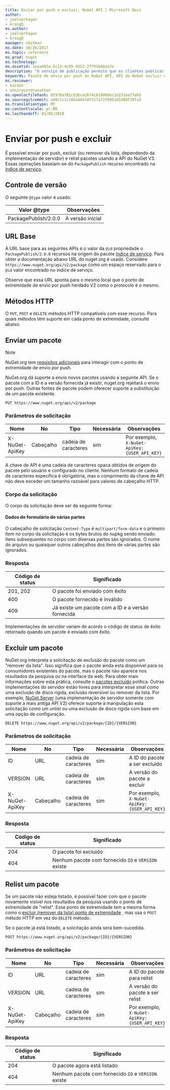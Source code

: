 ```yaml
---
title: Enviar por push e excluir, NuGet API | Microsoft Docs
author:
- joelverhagen
- kraigb
ms.author:
- joelverhagen
- kraigb
manager: skofman
ms.date: 10/26/2017
ms.topic: reference
ms.prod: nuget
ms.technology: 
ms.assetid: 1eaa403a-5c13-4c05-9352-2f791b98aa7e
description: "O serviço de publicação permite que os clientes publicar novos pacotes e remover da lista ou excluir os pacotes existentes."
keywords: Pacote de envio por push do NuGet API, API do NuGet excluir o pacote NuGet API remover da lista o pacote, o pacote de carregamento de API do NuGet, NuGet API criar pacote
ms.reviewer:
- karann
- unniravindranathan
ms.openlocfilehash: 87970a701c63bce2b74c619069ec1d231ea77ab5
ms.sourcegitcommit: a40c1c1cc05a46410f317a72f695ad1d80f39fa2
ms.translationtype: MT
ms.contentlocale: pt-BR
ms.lasthandoff: 01/05/2018
---
```

# <a name="push-and-delete"></a>Enviar por push e excluir

É possível enviar por push, excluir (ou remover da lista, dependendo da implementação de servidor) e relist pacotes usando a API do NuGet V3. Essas operações baseiam-se do `PackagePublish` recurso encontrado na [índice de serviço](service-index.md).

## <a name="versioning"></a>Controle de versão

O seguinte `@type` valor é usado:

Valor @type          | Observações
-------------------- | -----
PackagePublish/2.0.0 | A versão inicial

## <a name="base-url"></a>URL Base

A URL base para as seguintes APIs é o valor da `@id` propriedade o `PackagePublish/2.0.0` recursos na origem do pacote [índice de serviço](service-index.md). Para obter a documentação abaixo URL do nuget.org é usado. Considere `https://www.nuget.org/api/v2/package` como um espaço reservado para o `@id` valor encontrado no índice de serviço.

Observe que essa URL aponta para o mesmo local que o ponto de extremidade de envio por push herdado V2 como o protocolo é o mesmo.

## <a name="http-methods"></a>Métodos HTTP

O `PUT`, `POST` e `DELETE` métodos HTTP compatíveis com esse recurso. Para quais métodos têm suporte em cada ponto de extremidade, consulte abaixo.

## <a name="push-a-package"></a>Enviar um pacote

> [!Note]
> NuGet.org tem [requisitos adicionais](NuGet-Protocols.md) para interagir com o ponto de extremidade de envio por push.

NuGet.org dá suporte a envio novos pacotes usando a seguinte API. Se o pacote com a ID e a versão fornecida já existir, nuget.org rejeitará o envio por push. Outras fontes de pacote podem oferecer suporte a substituição de um pacote existente.

```
PUT https://www.nuget.org/api/v2/package
```

### <a name="request-parameters"></a>Parâmetros de solicitação

Nome           | No     | Tipo   | Necessária | Observações
-------------- | ------ | ------ | -------- | -----
X-NuGet-ApiKey | Cabeçalho | cadeia de caracteres | sim      | Por exemplo, `X-NuGet-ApiKey: {USER_API_KEY}`

A chave de API é uma cadeia de caracteres opaca obtidos de origem do pacote pelo usuário e configurado no cliente. Nenhum formato de cadeia de caracteres específica é obrigatória, mas o comprimento da chave de API não deve exceder um tamanho razoável para valores de cabeçalho HTTP.

### <a name="request-body"></a>Corpo da solicitação

O corpo da solicitação deve ser da seguinte forma:

#### <a name="multipart-form-data"></a>Dados de formulário de várias partes

O cabeçalho de solicitação `Content-Type` é `multipart/form-data` e o primeiro item no corpo da solicitação é os bytes brutos do nupkg sendo enviado. Itens subsequentes no corpo com diversas partes são ignorados. O nome do arquivo ou quaisquer outros cabeçalhos dos itens de várias partes são ignorados.

### <a name="response"></a>Resposta

Código de status | Significado
----------- | -------
201, 202    | O pacote foi enviado com êxito
400         | O pacote fornecido é inválido
409         | Já existe um pacote com a ID e a versão fornecida

Implementações de servidor variam de acordo o código de status de êxito retornado quando um pacote é enviado com êxito.

## <a name="delete-a-package"></a>Excluir um pacote

NuGet.org interpreta a solicitação de exclusão do pacote como um "remover da lista". Isso significa que o pacote ainda está disponível para os consumidores existentes do pacote, mas o pacote não aparece nos resultados da pesquisa ou na interface da web. Para obter mais informações sobre esta prática, consulte o [pacotes excluído](../policies/deleting-packages.md) política. Outras implementações do servidor estão livres para interpretar esse sinal como uma exclusão de disco rígida, exclusão reversível ou remover da lista. Por exemplo, [NuGet.Server](https://www.nuget.org/packages/NuGet.Server) (uma implementação de servidor somente com suporte a mais antiga API V2) oferece suporte à manipulação esta solicitação como um unlist ou uma exclusão de disco rígida com base em uma opção de configuração.

```
DELETE https://www.nuget.org/api/v2/package/{ID}/{VERSION}
```

### <a name="request-parameters"></a>Parâmetros de solicitação

Nome           | No     | Tipo   | Necessária | Observações
-------------- | ------ | ------ | -------- | -----
ID             | URL    | cadeia de caracteres | sim      | A ID do pacote a ser excluído
VERSION        | URL    | cadeia de caracteres | sim      | A versão do pacote a excluir
X-NuGet-ApiKey | Cabeçalho | cadeia de caracteres | sim      | Por exemplo, `X-NuGet-ApiKey: {USER_API_KEY}`

### <a name="response"></a>Resposta

Código de status | Significado
----------- | -------
204         | O pacote foi excluído
404         | Nenhum pacote com fornecido `ID` e `VERSION` existe

## <a name="relist-a-package"></a>Relist um pacote

Se um pacote não esteja listado, é possível fazer com que o pacote novamente visível nos resultados da pesquisa usando o ponto de extremidade de "relist". Esse ponto de extremidade tem a mesma forma como o [excluir (remover da lista) ponto de extremidade](#delete-a-package) , mas usa o `POST` método HTTP em vez do `DELETE` método.

Se o pacote já está listado, a solicitação ainda será bem-sucedida.

```
POST https://www.nuget.org/api/v2/package/{ID}/{VERSION}
```

### <a name="request-parameters"></a>Parâmetros de solicitação

Nome           | No     | Tipo   | Necessária | Observações
-------------- | ------ | ------ | -------- | -----
ID             | URL    | cadeia de caracteres | sim      | A ID do pacote para relist
VERSION        | URL    | cadeia de caracteres | sim      | A versão do pacote a ser relist
X-NuGet-ApiKey | Cabeçalho | cadeia de caracteres | sim      | Por exemplo, `X-NuGet-ApiKey: {USER_API_KEY}`

### <a name="response"></a>Resposta

Código de status | Significado
----------- | -------
204         | O pacote agora está listado
404         | Nenhum pacote com fornecido `ID` e `VERSION` existe
